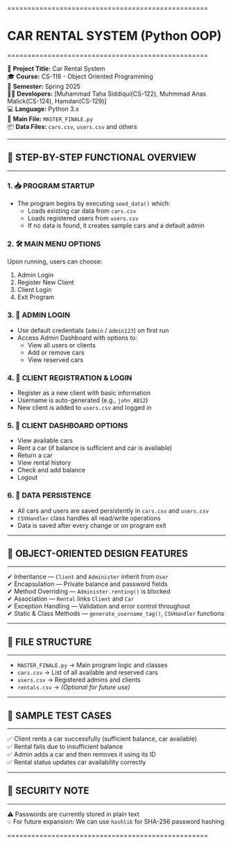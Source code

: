 ==================================================  
# CAR RENTAL SYSTEM (Python OOP)  
==================================================

📁 **Project Title:** Car Rental System  
🎓 **Course:** CS-116 - Object Oriented Programming  
📅 **Semester:** Spring 2025  
👨‍💻 **Developers:** [Muhammad Taha Siddiqui(CS-122), Muhmmad Anas Malick(CS-124), Hamdan(CS-129)]  
💻 **Language:** Python 3.x  
📄 **Main File:** `MASTER_FINALE.py`  
📦 **Data Files:** `cars.csv`, `users.csv` and others  

------------------------------------------------------  
## 🔧 STEP-BY-STEP FUNCTIONAL OVERVIEW  
------------------------------------------------------

### 1. 📥 PROGRAM STARTUP  
- The program begins by executing `seed_data()` which:  
  - Loads existing car data from `cars.csv`  
  - Loads registered users from `users.csv`  
  - If no data is found, it creates sample cars and a default admin  

### 2. 🛠️ MAIN MENU OPTIONS  
Upon running, users can choose:  
1. Admin Login  
2. Register New Client  
3. Client Login  
0. Exit Program  

### 3. 🔐 ADMIN LOGIN  
- Use default credentials (`admin` / `admin123`) on first run  
- Access Admin Dashboard with options to:  
  - View all users or clients  
  - Add or remove cars  
  - View reserved cars  

### 4. 🧾 CLIENT REGISTRATION & LOGIN  
- Register as a new client with basic information  
- Username is auto-generated (e.g., `john_AB12`)  
- New client is added to `users.csv` and logged in  

### 5. 👤 CLIENT DASHBOARD OPTIONS  
- View available cars  
- Rent a car (if balance is sufficient and car is available)  
- Return a car  
- View rental history  
- Check and add balance  
- Logout  

### 6. 💾 DATA PERSISTENCE  
- All cars and users are saved persistently in `cars.csv` and `users.csv`  
- `CSVHandler` class handles all read/write operations  
- Data is saved after every change or on program exit  

------------------------------------------------------------  
## 🧱 OBJECT-ORIENTED DESIGN FEATURES  
------------------------------------------------------------

✔ Inheritance — `Client` and `Administer` inherit from `User`  
✔ Encapsulation — Private balance and password fields  
✔ Method Overriding — `Administer.renting()` is blocked  
✔ Association — `Rental` links `Client` and `Car`  
✔ Exception Handling — Validation and error control throughout  
✔ Static & Class Methods — `generate_username_tag()`, `CSVHandler` functions  

--------------------------------------------------  
## 📂 FILE STRUCTURE  
--------------------------------------------------

- `MASTER_FINALE.py` → Main program logic and classes  
- `cars.csv` → List of all available and reserved cars  
- `users.csv` → Registered admins and clients  
- `rentals.csv` → *(Optional for future use)*  

--------------------------------------------------  
## 🧪 SAMPLE TEST CASES  
--------------------------------------------------

✅ Client rents a car successfully (sufficient balance, car available)  
✅ Rental fails due to insufficient balance  
✅ Admin adds a car and then removes it using its ID  
✅ Rental status updates car availability correctly  

--------------------------------------------------  
## 🔐 SECURITY NOTE  
--------------------------------------------------

⚠ Passwords are currently stored in plain text  
💡 For future expansion: We can use `hashlib` for SHA-256 password hashing  

==================================================
